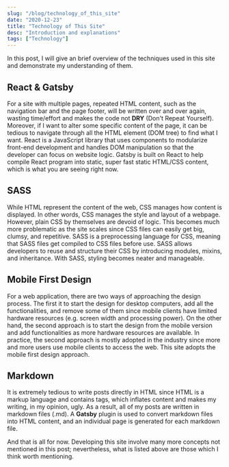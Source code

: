 ```yaml
---
slug: "/blog/technology_of_this_site"
date: "2020-12-23"
title: "Technology of This Site"
desc: "Introduction and explanations"
tags: ["Technology"]
---
```


In this post, I will give an brief overview of the techniques used in this site and demonstrate my understanding of them.

## React & Gatsby

For a site with multiple pages, repeated HTML content, such as the navigation bar and the page footer, will be written over and over again, wasting time/effort and makes the code not **DRY** (Don't Repeat Yourself). Moreover, if I want to alter some specific content of the page, it can be tedious to navigate through all the HTML element (DOM tree) to find what I want. React is a JavaScript library that uses components to modularize front-end development and handles DOM manipulation so that the developer can focus on website logic. Gatsby is built on React to help compile React program into static, super fast static HTML/CSS content, which is what you are seeing right now.

## SASS

While HTML represent the content of the web, CSS manages how content is displayed. In other words, CSS manages the style and layout of a webpage. However, plain CSS by themselves are devoid of logic. This becomes much more problematic as the site scales since CSS files can easily get big, clumsy, and repetitive. SASS is a preprocessing language for CSS, meaning that SASS files get compiled to CSS files before use. SASS allows developers to reuse and structure their CSS by introducing modules, mixins, and inheritance. With SASS, styling becomes neater and manageable.

## Mobile First Design

For a web application, there are two ways of approaching the design process. The first it to start the design for desktop computers, add all the functionalities, and remove some of them since mobile clients have limited hardware resources (e.g. screen width and processing power). On the other hand, the second approach is to start the design from the mobile version and add functionalities as more hardware resources are available. In practice, the second approach is mostly adopted in the industry since more and more users use mobile clients to access the web. This site adopts the mobile first design approach.

## Markdown

It is extremely tedious to write posts directly in HTML since HTML is a markup language and contains tags, which inflates content and makes my writing, in my opinion, ugly. As a result, all of my posts are written in markdown files (.md). A **Gatsby** plugin is used to convert markdown files into HTML content, and an individual page is generated for each markdown file.

And that is all for now. Developing this site involve many more concepts not mentioned in this post; nevertheless, what is listed above are those which I think worth mentioning.
